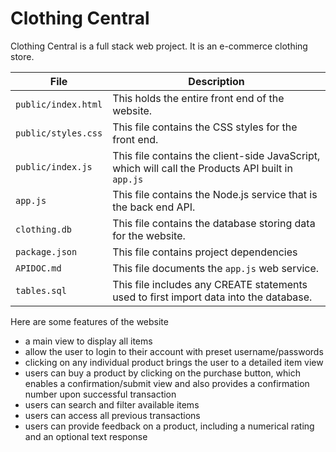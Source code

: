 # Clothing Central

Clothing Central is a full stack web project. It is an e-commerce clothing store. 

| File          | Description |
|---------------|------------------------------|
|`public/index.html`|This holds the entire front end of the website.|
|`public/styles.css`|This file contains the CSS styles for the front end.|
|`public/index.js`|This file contains the client-side JavaScript, which will call the Products API built in `app.js`|
|`app.js`|This file contains the Node.js service that is the back end API.|
|`clothing.db`|This file contains the database storing data for the website. |
|`package.json`|This file contains project dependencies |
|`APIDOC.md`|This file documents the `app.js` web service.|
|`tables.sql`|This file includes any CREATE statements used to first import data into the database.|

Here are some features of the website
- a main view to display all items
- allow the user to login to their account with preset username/passwords
- clicking on any individual product brings the user to a detailed item view
- users can buy a product by clicking on the purchase button, which enables a confirmation/submit view and also provides a confirmation number upon successful transaction
- users can search and filter available items
- users can access all previous transactions
- users can provide feedback on a product, including a numerical rating and an optional text response
